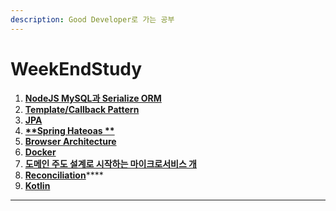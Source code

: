 ```yaml
---
description: Good Developer로 가는 공부
---
```


# WeekEndStudy

1. ****[**NodeJS MySQL과 Serialize ORM**](nodejs-mysql-serialize.md)****
2. ****[**Template/Callback Pattern**](template-callback-pattern.md)****
3. ****[**JPA**](jpa.md)****
4. ****[**Spring Hateoas **](spring-hateoas.md)****
5. ****[**Browser Architecture**](cpu-gpu-memory-and-multi-process.md)****
6. ****[**Docker**](docker.md)****
7. ****[**도메인 주도 설계로 시작하는 마이크로서비스 개**](1.md)****
8. [**Reconciliation**](reconcilation.md)****
9. ****[**Kotlin**](kotlin.md#kotlin)****

****

